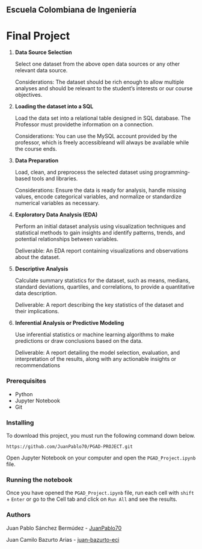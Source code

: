 ## Escuela Colombiana de Ingeniería

# Final Project

1. **Data Source Selection** 

	Select one dataset from the above open data sources or any other relevant data source.
	
	Considerations: The dataset should be rich enough to allow multiple analyses and should be relevant to the student’s interests or our course objectives.

2. **Loading the dataset into a SQL** 

	Load the data set into a relational table designed in SQL database. The Professor must providethe information on a connection.

	Considerations: You can use the MySQL account provided by the professor, which is freely accessibleand will always be available while the course ends.

3. **Data Preparation**

	Load, clean, and preprocess the selected dataset using programming-based tools and libraries.
	
	Considerations: Ensure the data is ready for analysis, handle missing values, encode categorical variables, and normalize or standardize numerical variables as necessary.
	
4. **Exploratory Data Analysis (EDA)** 

	Perform an initial dataset analysis using visualization techniques and statistical methods to gain insights and identify patterns, trends, and potential relationships between variables.
	
	Deliverable: An EDA report containing visualizations and observations about the dataset.

5. **Descriptive Analysis** 

	Calculate summary statistics for the dataset, such as means, medians, standard deviations, quartiles, and correlations, to provide a quantitative data description.

	Deliverable: A report describing the key statistics of the dataset and their implications.

6. **Inferential Analysis or Predictive Modeling**

	Use inferential statistics or machine learning algorithms to make predictions or draw conclusions based on the data.
	
	Deliverable: A report detailing the model selection, evaluation, and interpretation of the results, along with any actionable insights or recommendations

### Prerequisites

+ Python
+ Jupyter Notebook
+ Git

### Installing

To download this project, you must run the following command down below.

```
https://github.com/JuanPablo70/PGAD-PROJECT.git
```

Open Jupyter Notebook on your computer and open the ```PGAD_Project.ipynb``` file.

### Running the notebook

Once you have opened the ```PGAD_Project.ipynb``` file, run each cell with ```shift``` + ```Enter``` or go to the Cell tab and click on ```Run All``` and see the results.

### Authors

Juan Pablo Sánchez Bermúdez - [JuanPablo70](https://github.com/JuanPablo70)

Juan Camilo Bazurto Arias - [juan-bazurto-eci](https://github.com/juan-bazurto-eci)
